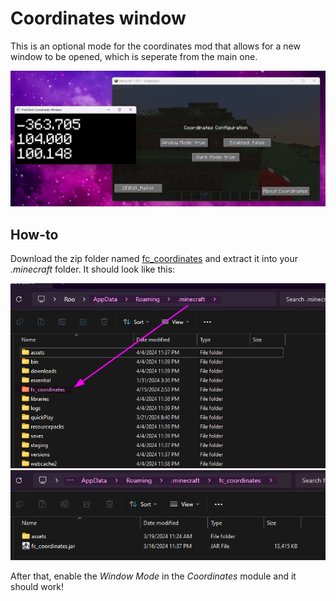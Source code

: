 # Coordinates window
This is an optional mode for the coordinates mod that allows for a new window to be opened, which is seperate from the main one.

![Coordinates Window Showcase](.github/coordinateswindow.png)

## How-to
Download the zip folder named [fc_coordinates](fc_coordinates.zip) and extract it into your *.minecraft* folder. It should look like this:

![Folder Structure Layout](.github/coordinateswindowtutorialp1.png)
![Folder Structure Layout Part2](.github/coordinateswindowtutorialp2.png)

After that, enable the *Window Mode* in the *Coordinates* module and it should work!

